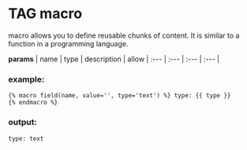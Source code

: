 
# TAG macro

macro allows you to define reusable chunks of content. It is similar to a function in a programming language.


**params**
    | name | type  | description | allow
    | :--- | :---  | :---        | :---       |



### example:
```
{% macro field(name, value='', type='text') %} type: {{ type }}
{% endmacro %}

```

### output:
```
type: text

```


